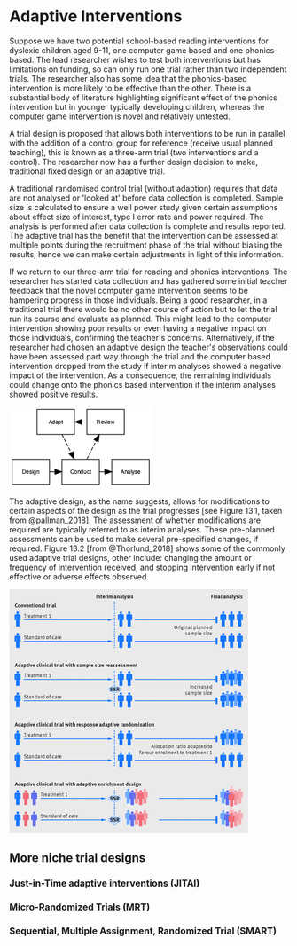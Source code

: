 # Adaptive Interventions



Suppose we have two potential school-based reading interventions for dyslexic children aged 9-11, one computer game based and one phonics-based. The lead researcher wishes to test both interventions but has limitations on funding, so can only run one trial rather than two independent trials. The researcher also has some idea that the phonics-based intervention is more likely to be effective than the other. There is a substantial body of literature highlighting significant effect of the phonics intervention but in younger typically developing children, whereas the computer game intervention is novel and relatively untested.

A trial design is proposed that allows both interventions to be run in parallel with the addition of a control group for reference (receive usual planned teaching), this is known as a three-arm trial (two interventions and a control). The researcher now has a further design decision to make, traditional fixed design or an adaptive trial. 

A traditional randomised control trial (without adaption) requires that data are not analysed or 'looked at' before data collection is completed. Sample size is calculated to ensure a well power study given certain assumptions about effect size of interest, type I error rate and power required. The analysis is performed after data collection is complete and results reported. The adaptive trial has the benefit that the intervention can be assessed at multiple points during the recruitment phase of the trial without biasing the results, hence we can make certain adjustments in light of this information.

If we return to our three-arm trial for reading and phonics interventions. The researcher has started data collection and has gathered some initial teacher feedback that the novel computer game intervention seems to be hampering progress in those individuals. Being a good researcher, in a traditional trial there would be no other course of action but to let the trial run its course and evaluate as planned. This might lead to the computer intervention showing poor results or even having a negative impact on those individuals, confirming the teacher's concerns. Alternatively, if the researcher had chosen an adaptive design the teacher's observations could have been assessed part way through the trial and the computer based intervention dropped from the study if interim analyses showed a negative impact of the intervention. As a consequence, the remaining individuals could change onto the phonics based intervention if the interim analyses showed positive results.  



![Figure 13.1: Flow diagram of adaptive trial](flow_16_1.png)

The adaptive design, as the name suggests, allows for modifications to certain aspects of the design as the trial progresses [see Figure 13.1, taken from @pallman_2018]. The assessment of whether modifications are required are typically referred to as interim analyses. These pre-planned assessments can be used to make several pre-specified changes, if required. Figure 13.2 [from @Thorlund_2018] shows some of the commonly used adaptive trial designs, other include: changing the amount or frequency of intervention received, and stopping intervention early if not effective or adverse effects observed.

![Figure 13.2: Commonly used adaptive designs](adaptive_designs.gif)

  




## More niche trial designs

### Just-in-Time adaptive interventions (JITAI)

### Micro-Randomized Trials (MRT)

### Sequential, Multiple Assignment, Randomized Trial (SMART)

